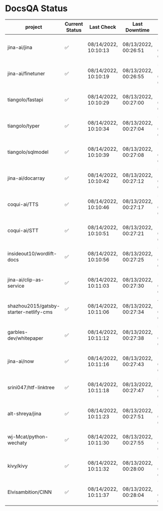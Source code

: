 # DocsQA Status

|               project                |Current Status|     Last Check     |   Last Downtime    |              % Uptime              |
|--------------------------------------|--------------|--------------------|--------------------|------------------------------------|
|jina-ai/jina                          |✅            |08/14/2022, 10:10:13|08/13/2022, 00:26:51|54.482 (since 08/11/2022, 05:10:08) |
|jina-ai/finetuner                     |✅            |08/14/2022, 10:10:19|08/13/2022, 00:26:55|54.498 (since 08/11/2022, 05:10:08) |
|tiangolo/fastapi                      |✅            |08/14/2022, 10:10:29|08/13/2022, 00:27:00|54.517 (since 08/11/2022, 05:10:08) |
|tiangolo/typer                        |✅            |08/14/2022, 10:10:34|08/13/2022, 00:27:04|54.524 (since 08/11/2022, 05:10:08) |
|tiangolo/sqlmodel                     |✅            |08/14/2022, 10:10:39|08/13/2022, 00:27:08|54.528 (since 08/11/2022, 05:10:08) |
|jina-ai/docarray                      |✅            |08/14/2022, 10:10:42|08/13/2022, 00:27:12|54.522 (since 08/11/2022, 05:10:08) |
|coqui-ai/TTS                          |✅            |08/14/2022, 10:10:46|08/13/2022, 00:27:17|54.521 (since 08/11/2022, 05:10:08) |
|coqui-ai/STT                          |✅            |08/14/2022, 10:10:51|08/13/2022, 00:27:21|54.531 (since 08/11/2022, 05:10:08) |
|insideout10/wordlift-docs             |✅            |08/14/2022, 10:10:56|08/13/2022, 00:27:25|54.532 (since 08/11/2022, 05:10:08) |
|jina-ai/clip-as-service               |✅            |08/14/2022, 10:11:03|08/13/2022, 00:27:30|54.547 (since 08/11/2022, 05:10:08) |
|shazhou2015/gatsby-starter-netlify-cms|✅            |08/14/2022, 10:11:06|08/13/2022, 00:27:34|433.104 (since 08/11/2022, 05:10:08)|
|garbles-dev/whitepaper                |✅            |08/14/2022, 10:11:12|08/13/2022, 00:27:38|54.554 (since 08/11/2022, 05:10:08) |
|jina-ai/now                           |✅            |08/14/2022, 10:11:16|08/13/2022, 00:27:43|54.552 (since 08/11/2022, 05:10:08) |
|srini047/htf-linktree                 |✅            |08/14/2022, 10:11:18|08/13/2022, 00:27:47|54.541 (since 08/11/2022, 05:10:08) |
|alt-shreya/jina                       |✅            |08/14/2022, 10:11:23|08/13/2022, 00:27:51|54.554 (since 08/11/2022, 05:10:08) |
|wj-Mcat/python-wechaty                |✅            |08/14/2022, 10:11:30|08/13/2022, 00:27:55|54.563 (since 08/11/2022, 05:10:08) |
|kivy/kivy                             |✅            |08/14/2022, 10:11:32|08/13/2022, 00:28:00|54.554 (since 08/11/2022, 05:10:08) |
|Elvisambition/CINN                    |✅            |08/14/2022, 10:11:37|08/13/2022, 00:28:04|74.438 (since 08/11/2022, 05:10:08) |
